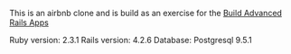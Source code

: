 This is an airbnb clone and is build as an exercise for the [Build Advanced Rails
Apps](http://rubythursday.com/pilot-course-signup)

Ruby version: 2.3.1
Rails version: 4.2.6
Database: Postgresql 9.5.1
